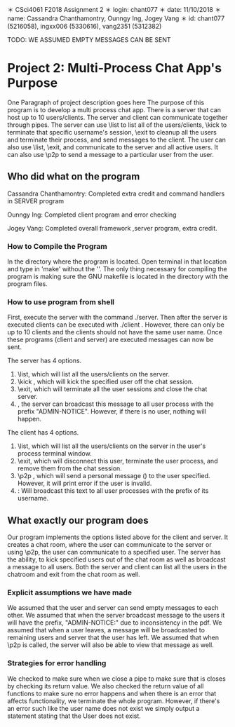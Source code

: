 ＊ CSci4061 F2018 Assignment 2
＊ login: chant077
＊ date: 11/10/2018
＊ name: Cassandra Chanthamontry, Ounngy Ing, Jogey Vang
＊ id: chant077 (5216058), ingxx006 (5330616), vang2351 (5312382)

TODO: WE ASSUMED EMPTY MESSAGES CAN BE SENT
# Project 2: Multi-Process Chat App's Purpose

One Paragraph of project description goes here
The purpose of this program is to develop a multi process chat app. There is a server
that can host up to 10 users/clients. The server and client can communicate together through
pipes. The server can use \list to list all of the users/clients, \kick <username> to terminate that specific
username's session, \exit to cleanup all the users and terminate their process, and send messages to the client.
The user can also use \list, \exit, and communicate to the server and all active users. It can also use \p2p <username> <message> to send a message to a particular user from the user.

## Who did what on the program

Cassandra Chanthamontry:
  Completed extra credit and command handlers in SERVER program

Ounngy Ing:
  Completed client program and error checking

Jogey Vang:
  Completed overall framework ,server program, extra credit.

### How to Compile the Program

In the directory where the program is located. Open terminal in that location and type in 'make' without the ''.
The only thing necessary for compiling the program is making sure the GNU makefile is located in the directory with the program files.

### How to use program from shell

First, execute the server with the command ./server. Then after the server is executed clients can be executed with ./client <username>. However, there can only be up to 10 clients and the clients should not have the same user name. Once these
programs (client and server) are executed messages can now be sent.

The server has 4 options.
  1. \list, which will list all the users/clients on the server.
  2. \kick <username>, which will kick the specified user off the chat session.
  3. \exit, which will terminate all the user sessions and close the chat server.
  4. <any-other-text>, the server can broadcast this message to all user process with the prefix "ADMIN-NOTICE". However,
  if there is no user, nothing will happen.

The client has 4 options.
  1. \list, which will list all the users/clients on the server in the user's process terminal window.
  2. \exit, which will disconnect this user, terminate the user process, and remove them from the chat session.
  3. \p2p <username><message>, which will send a personal message (<message>) to the user specified. However,
  it will print error if the user is invalid.
  4. <any-other-text>: Will broadcast this text to all user processes with the prefix of its username.

## What exactly our program does

Our program implements the options listed above for the client and server. It creates a chat room,
where the user can communicate to the server or using \p2p, the user can communicate to a specified user. The server has the ability, to kick specified users out of the chat room as well as broadcast a message to all users. Both the server and client can list all the users in the chatroom and exit from the chat room as well.

### Explicit assumptions we have made

We assumed that the user and server can send empty messages to each other.
We assumed that when the server broadcast message to the users it will have the prefix, "ADMIN-NOTICE:"
due to inconsistency in the pdf.
We assumed that when a user leaves, a message will be broadcasted to remaining users and server that the user has left.
We assumed that when \p2p is called, the server will also be able to view that message as well.

### Strategies for error handling

We checked to make sure when we close a pipe to make sure that is closes by checking its return value.
We also checked the return value of all functions to make sure no error happens and when there is an error that
affects functionality, we terminate the whole program. However, if there's an error such like the user name does not exist
we simply output a statement stating that the User does not exist.
